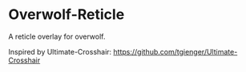 Overwolf-Reticle
================

A reticle overlay for overwolf.

Inspired by Ultimate-Crosshair: https://github.com/tgienger/Ultimate-Crosshair
